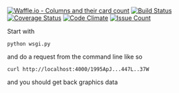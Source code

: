 [![Waffle.io - Columns and their card count](https://badge.waffle.io/adsabs/graphics_service.svg?columns=all)](https://waffle.io/adsabs/graphics_service)
[![Build Status](https://travis-ci.org/adsabs/graphics_service.svg?branch=master)](https://travis-ci.org/adsabs/graphics_service)
[![Coverage Status](https://coveralls.io/repos/adsabs/graphics_service/badge.svg)](https://coveralls.io/r/adsabs/graphics_service)
[![Code Climate](https://codeclimate.com/github/adsabs/graphics_service/badges/gpa.svg)](https://codeclimate.com/github/adsabs/graphics_service)
[![Issue Count](https://codeclimate.com/github/adsabs/graphics_service/badges/issue_count.svg)](https://codeclimate.com/github/adsabs/graphics_service)

Start with

	python wsgi.py
  
and do a request from the command line like so

	curl http://localhost:4000/1995ApJ...447L..37W

and you should get back graphics data
